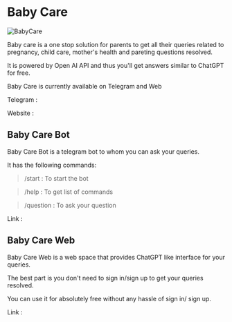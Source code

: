 # Baby Care
![BabyCare](https://user-images.githubusercontent.com/90386813/212526112-30b7bdf3-a7d4-43b6-bb7b-c1592823904d.gif)

Baby care is a one stop solution for parents to get all their queries related to pregnancy, child care, mother's health and pareting questions resolved.

It is powered by Open AI API and thus you'll get answers similar to ChatGPT for free.

Baby Care is currently available on Telegram and Web

Telegram :

Website :

## Baby Care Bot
Baby Care Bot is a telegram bot to whom you can ask your queries.

It has the following commands:

> /start : To start the bot

> /help : To get list of commands

> /question : To ask your question

Link : 

## Baby Care Web
Baby Care Web is a web space that provides ChatGPT like interface for your queries.

The best part is you don't need to sign in/sign up to get your queries resolved.

You can use it for absolutely free without any hassle of sign in/ sign up.

Link :
